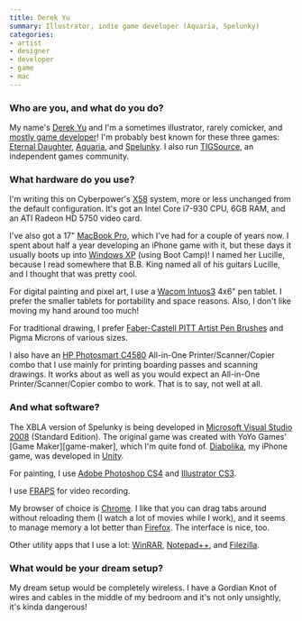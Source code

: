 ```yaml
---
title: Derek Yu
summary: Illustrator, indie game developer (Aquaria, Spelunky)
categories:
- artist
- designer
- developer
- game
- mac
---
```


### Who are you, and what do you do?

My name's [Derek Yu](http://www.derekyu.com/ "Derek's website.") and I'm a sometimes illustrator, rarely comicker, and [mostly game developer](http://mossmouth.com/ "Derek's game studio.")! I'm probably best known for these three games: [Eternal Daughter][eternal-daughter], [Aquaria][], and [Spelunky][]. I also run [TIGSource](http://www.tigsource.com/ "The indie game community site."), an independent games community.

### What hardware do you use?

I'm writing this on Cyberpower's [X58][] system, more or less unchanged from the default configuration. It's got an Intel Core i7-930 CPU, 6GB RAM, and an ATI Radeon HD 5750 video card.

I've also got a 17" [MacBook Pro][macbook-pro], which I've had for a couple of years now. I spent about half a year developing an iPhone game with it, but these days it usually boots up into [Windows XP][windows-xp] (using Boot Camp)! I named her Lucille, because I read somewhere that B.B. King named all of his guitars Lucille, and I thought that was pretty cool.

For digital painting and pixel art, I use a [Wacom Intuos3][intuos] 4x6" pen tablet. I prefer the smaller tablets for portability and space reasons. Also, I don't like moving my hand around too much!

For traditional drawing, I prefer [Faber-Castell PITT Artist Pen Brushes][pitt-artist] and Pigma Microns of various sizes.

I also have an [HP Photosmart C4580][photosmart-c4580] All-in-One Printer/Scanner/Copier combo that I use mainly for printing boarding passes and scanning drawings. It works about as well as you would expect an All-in-One Printer/Scanner/Copier combo to work. That is to say, not well at all.

### And what software?

The XBLA version of Spelunky is being developed in [Microsoft Visual Studio 2008][visual-studio] (Standard Edition). The original game was created with YoYo Games' [Game Maker][game-maker], which I'm quite fond of. [Diabolika][diabolika-ios], my iPhone game, was developed in [Unity][].

For painting, I use [Adobe Photoshop CS4][photoshop] and [Illustrator CS3][illustrator].

I use [FRAPS][] for video recording.

My browser of choice is [Chrome][]. I like that you can drag tabs around without reloading them (I watch a lot of movies while I work), and it seems to manage memory a lot better than [Firefox][]. The interface is nice, too.

Other utility apps that I use a lot: [WinRAR][], [Notepad++][notepad-plusplus], and [Filezilla][].

### What would be your dream setup?

My dream setup would be completely wireless. I have a Gordian Knot of wires and cables in the middle of my bedroom and it's not only unsightly, it's kinda dangerous!

[intuos]: https://www.wacom.com/en-us/products/pen-tablets/intuos "A pen tablet."
[macbook-pro]: https://www.apple.com/macbook-pro/ "A laptop."
[photosmart-c4580]: https://www.amazon.com/HP-Photosmart-C4580-All-in-One-Printer/dp/B00188K75Q "An all-in-one printer/scanner/copier."
[pitt-artist]: https://www.amazon.com/Pitt-Artist-Pens-Wallet-Styles/dp/B000TKEZDO "A pen."
[x58]: http://www.pcdistrict.com/cyberpower-x58-configurator-prod124556.html "A gaming PC."
[aquaria]: https://en.wikipedia.org/wiki/Aquaria_(video_game) "A very pretty underwater adventure game."
[chrome]: https://www.google.com/intl/en/chrome/browser/ "A WebKit-based browser, where each tab runs in its own thread."
[diabolika-ios]: http://www.diabolika-game.com/ "A turn-based puzzle game for iOS."
[eternal-daughter]: https://en.wikipedia.org/wiki/Eternal_Daughter "An action adventure game."
[filezilla]: https://filezilla-project.org/ "Open-source FTP software."
[firefox]: https://www.mozilla.org/en-US/firefox/new/ "A cross-platform open-source web browser."
[fraps]: http://www.fraps.com/ "Screen capturing software for Windows."
[illustrator]: https://www.adobe.com/products/illustrator.html "A vector graphics editor."
[notepad-plusplus]: https://notepad-plus-plus.org/ "A free text/code editor for Windows."
[photoshop]: https://www.adobe.com/products/photoshop.html "A bitmap image editor."
[spelunky]: https://spelunkyworld.com/ "An adventure game."
[unity]: https://unity3d.com/unity/ "A cross-platform game development tool."
[visual-studio]: http://www.visualstudio.com "A Windows development environment."
[windows-xp]: https://en.wikipedia.org/wiki/Windows_XP "An operating system for x86 computers."
[winrar]: https://www.rarlab.com/ "File compression software for Windows."
